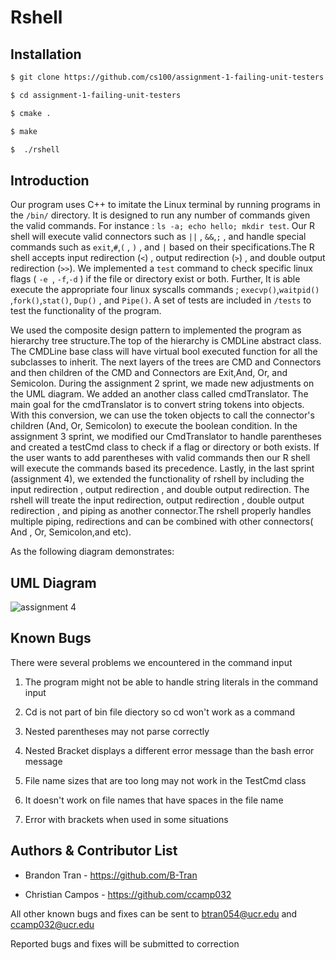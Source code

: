 Rshell
===
## Installation
```bash
$ git clone https://github.com/cs100/assignment-1-failing-unit-testers.git

$ cd assignment-1-failing-unit-testers

$ cmake .

$ make

$  ./rshell
```

## Introduction 
Our program uses C++ to imitate the Linux terminal by running programs in the `/bin/` directory. It is designed to run any number of commands given the valid commands. For instance : `ls -a; echo hello; mkdir test`. Our R shell will execute valid connectors such as `||` , `&&`,`;` , and handle special commands such as `exit`,`#`,`(` , `)` , and `|` based on their specifications.The R shell accepts input redirection (`<`) , output redirection (`>`) , and double output redirection (`>>`). We implemented a `test` command to check specific linux flags ( `-e `, `-f`,`-d` ) if the file or directory exist or both. Further, It is able execute the appropriate four linux syscalls commands ;  `execvp()`,`waitpid()` ,`fork()`,`stat()`, `Dup()` , and `Pipe()`. 
 A set of tests are included in `/tests` to test the functionality of the program.


We used the composite design pattern to implemented the program as hierarchy tree structure.The top of the hierarchy is CMDLine abstract class. The CMDLine base class will have virtual bool executed function for all the subclasses to inherit. The next layers of the trees are CMD and Connectors and then children of the CMD and Connectors are Exit,And, Or, and Semicolon. During the assignment 2 sprint, we made new adjustments on the UML diagram. We added an another class called cmdTranslator. The main goal for the cmdTranslator is to convert string tokens into objects. With this conversion, we can use the token objects to call the connector's children (And, Or, Semicolon) to execute the boolean condition. In the assignment 3 sprint,  we modified our CmdTranslator to handle parentheses and created a testCmd class to check if a flag or directory or both exists. If the user wants to add parentheses with valid commands then our R shell will execute the commands based its precedence. Lastly, in the last sprint (assignment 4), we extended the functionality of rshell by including the input redirection , output redirection , and double output redirection. The rshell will treate the input redirection, output redirection , double output redirection , and piping as another connector.The rshell properly handles multiple piping, redirections and can be combined with other connectors( And , Or, Semicolon,and etc). 


As the following diagram demonstrates:

## UML Diagram 

![assignment 4](https://user-images.githubusercontent.com/43591097/49968782-b30bfb80-fedb-11e8-9993-4de9948ea94c.png)

 
## Known Bugs

There were several problems we encountered  in the command input

1. The program might not be able to handle string literals in the command input 
 
2. Cd is not part of bin file diectory so cd won't work as a command  

3. Nested parentheses may not parse correctly 

4. Nested Bracket displays a different error message than the bash error message 

5. File name sizes that are too long may not work in the TestCmd class

6. It doesn't work on file names that have spaces in the file name

7. Error with brackets when used in some situations  


## Authors & Contributor List

* Brandon Tran - https://github.com/B-Tran

* Christian Campos - https://github.com/ccamp032

All other known bugs and fixes can be sent to btran054@ucr.edu and ccamp032@ucr.edu 

Reported bugs and fixes will be submitted to correction
